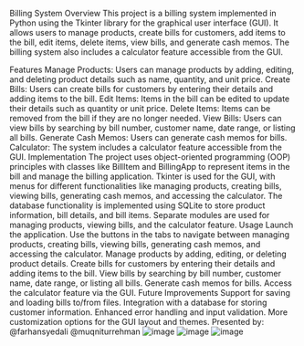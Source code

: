 Billing System
Overview
This project is a billing system implemented in Python using the Tkinter library for the graphical user interface (GUI). It allows users to manage products, create bills for customers, add items to the bill, edit items, delete items, view bills, and generate cash memos. The billing system also includes a calculator feature accessible from the GUI.

Features
Manage Products: Users can manage products by adding, editing, and deleting product details such as name, quantity, and unit price.
Create Bills: Users can create bills for customers by entering their details and adding items to the bill.
Edit Items: Items in the bill can be edited to update their details such as quantity or unit price.
Delete Items: Items can be removed from the bill if they are no longer needed.
View Bills: Users can view bills by searching by bill number, customer name, date range, or listing all bills.
Generate Cash Memos: Users can generate cash memos for bills.
Calculator: The system includes a calculator feature accessible from the GUI.
Implementation
The project uses object-oriented programming (OOP) principles with classes like BillItem and BillingApp to represent items in the bill and manage the billing application.
Tkinter is used for the GUI, with menus for different functionalities like managing products, creating bills, viewing bills, generating cash memos, and accessing the calculator.
The database functionality is implemented using SQLite to store product information, bill details, and bill items.
Separate modules are used for managing products, viewing bills, and the calculator feature.
Usage
Launch the application.
Use the buttons in the tabs to navigate between managing products, creating bills, viewing bills, generating cash memos, and accessing the calculator.
Manage products by adding, editing, or deleting product details.
Create bills for customers by entering their details and adding items to the bill.
View bills by searching by bill number, customer name, date range, or listing all bills.
Generate cash memos for bills.
Access the calculator feature via the GUI.
Future Improvements
Support for saving and loading bills to/from files.
Integration with a database for storing customer information.
Enhanced error handling and input validation.
More customization options for the GUI layout and themes.
Presented by:
@farhansyedali
@muqniturrehman
![image](https://github.com/user-attachments/assets/73acb1a5-4760-4a2f-b389-67cd3f4a77e0)
![image](https://github.com/user-attachments/assets/2157ddbd-68e3-4428-82eb-e20c3f43348e)
![image](https://github.com/user-attachments/assets/7b1e68cd-9e46-4d46-9e13-63ee5980f12b)




